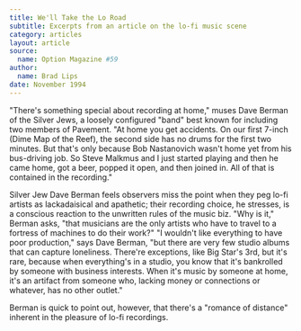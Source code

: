```yaml
---
title: We'll Take the Lo Road
subtitle: Excerpts from an article on the lo-fi music scene
category: articles
layout: article
source:
  name: Option Magazine #59
author:
  name: Brad Lips
date: November 1994
---
```


"There's something special about recording at home," muses Dave Berman of the Silver Jews, a loosely configured "band" best known for including two members of Pavement. "At home you get accidents. On our first 7-inch (Dime Map of the Reef), the second side has no drums for the first two minutes. But that's only because Bob Nastanovich wasn't home yet from his bus-driving job. So Steve Malkmus and I just started playing and then he came home, got a beer, popped it open, and then joined in. All of that is contained in the recording."

Silver Jew Dave Berman feels observers miss the point when they peg lo-fi artists as lackadaisical and apathetic; their recording choice, he stresses, is a conscious reaction to the unwritten rules of the music biz. "Why is it," Berman asks, "that musicians are the only artists who have to travel to a fortress of machines to do their work?" "I wouldn't like everything to have poor production," says Dave Berman, "but there are very few studio albums that can capture loneliness. There're exceptions, like Big Star's 3rd, but it's rare, because when everything's in a studio, you know that it's bankrolled by someone with business interests. When it's music by someone at home, it's an artifact from someone who, lacking money or connections or whatever, has no other outlet."

Berman is quick to point out, however, that there's a "romance of distance" inherent in the pleasure of lo-fi recordings.